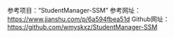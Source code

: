 参考项目：“StudentManager-SSM”
参考网址：https://www.jianshu.com/p/6a594fbea51d
Github网址：https://github.com/wmyskxz/StudentManager-SSM